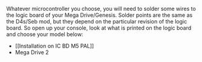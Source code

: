 Whatever microcontroller you choose, you will need to solder some wires to the logic board of your Mega Drive/Genesis. Solder points are the same as the D4s/Seb mod, but they depend on the particular revision of the logic board. So open up your console, look at what is printed on the logic board and choose your model below:

* [[Installation on IC BD M5 PAL]]
* Mega Drive 2